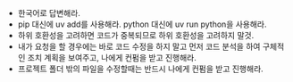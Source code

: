 - 한국어로 답변해라.
- pip 대신에 uv add를 사용해라. python 대신에 uv run python을 사용해라.
- 하위 호환성을 고려하면 코드가 중복되므로 하위 호환성을 고려하지 말것.
- 내가 요청을 할 경우에는 바로 코드 수정을 하지 말고 먼저 코드 분석을 하여 구체적인 조치 계획을 보여주고, 나에게 컨펌을 받고 진행해라.
- 프로젝트 폴더 밖의 파일을 수정할때는 반드시 나에게 컨펌을 받고 진행해라.
